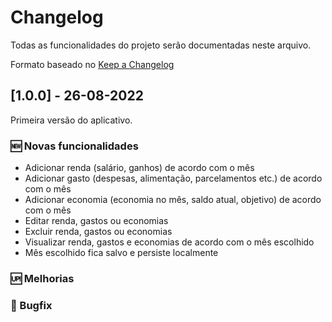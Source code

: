   
# Changelog
Todas as funcionalidades do projeto serão documentadas neste arquivo.
 
Formato baseado no [Keep a Changelog](http://keepachangelog.com/)
 
## [1.0.0] - 26-08-2022
 
Primeira versão do aplicativo.
 
### [](https://emojiterra.com/pt/novo/)

### 🆕 Novas funcionalidades

-   Adicionar renda (salário, ganhos) de acordo com o mês
-   Adicionar gasto (despesas, alimentação, parcelamentos etc.) de acordo com o mês
-   Adicionar economia (economia no mês, saldo atual, objetivo) de acordo com o mês
-   Editar renda, gastos ou economias
-   Excluir renda, gastos ou economias
-   Visualizar renda, gastos e economias de acordo com o mês escolhido
-   Mês escolhido fica salvo e persiste localmente
 
### [](https://emojipedia.org/pt/bot%C3%A3o-up/)

### 🆙 Melhorias

 
### [](https://emojipedia.org/pt/inseto/)

### 🐛 Bugfix
 
